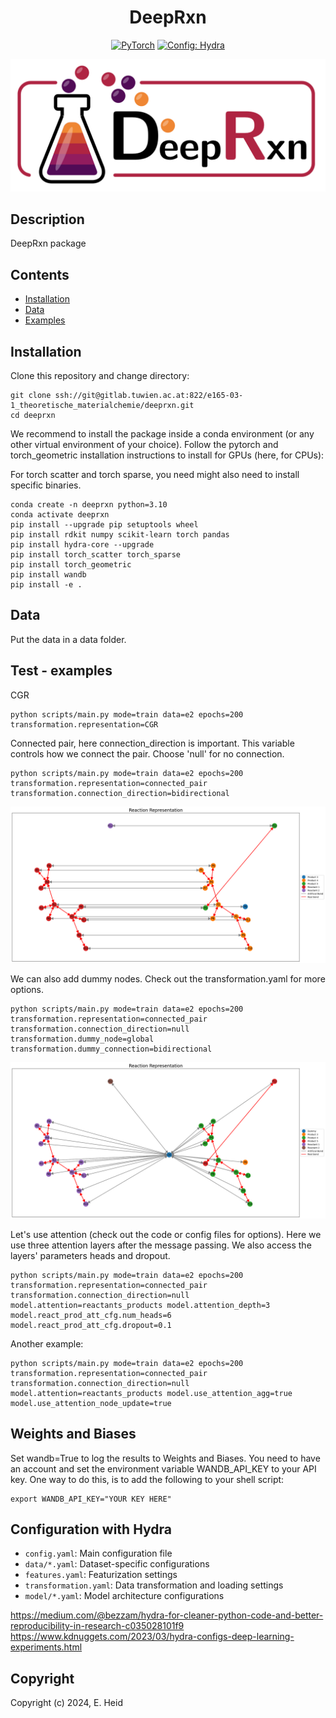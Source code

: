<div align="center">

# DeepRxn

<a href="https://pytorch.org/"><img alt="PyTorch" src="https://img.shields.io/badge/PyTorch-black?logo=PyTorch"></a>
<a href="https://hydra.cc/docs/intro/"><img alt="Config: Hydra" src="https://img.shields.io/badge/Config-Hydra-89b8cd"></a>


![DeepRxn_logo.png](./images/DeepRxn_logo.png)

</div>

## Description
DeepRxn package


## Contents
- [Installation](#installation)
- [Data](#data)
- [Examples](#test---examples)

## Installation

Clone this repository and change directory:
```
git clone ssh://git@gitlab.tuwien.ac.at:822/e165-03-1_theoretische_materialchemie/deeprxn.git
cd deeprxn
```
We recommend to install the package inside a conda environment (or any other virtual environment of your choice). Follow the pytorch and torch_geometric installation instructions to install for GPUs (here, for CPUs):

For torch scatter and torch sparse, you need might also need to install specific binaries.
```
conda create -n deeprxn python=3.10
conda activate deeprxn
pip install --upgrade pip setuptools wheel
pip install rdkit numpy scikit-learn torch pandas
pip install hydra-core --upgrade
pip install torch_scatter torch_sparse
pip install torch_geometric
pip install wandb
pip install -e .

```

## Data
Put the data in a data folder.

## Test - examples
CGR
```
python scripts/main.py mode=train data=e2 epochs=200 transformation.representation=CGR
```
Connected pair, here connection_direction is important. This variable controls how we connect the pair. Choose 'null' for no connection.
```
python scripts/main.py mode=train data=e2 epochs=200 transformation.representation=connected_pair transformation.connection_direction=bidirectional
```
![connected_pair](images/connected_pair_bidirectional.png)

We can also add dummy nodes. Check out the transformation.yaml for more options.
```
python scripts/main.py mode=train data=e2 epochs=200 transformation.representation=connected_pair transformation.connection_direction=null transformation.dummy_node=global transformation.dummy_connection=bidirectional
```
![dummy](images/connected_pair_dummy.png)

Let's use attention (check out the code or config files for options). Here we use three attention layers after the message passing. We also access the layers' parameters heads and dropout.
```
python scripts/main.py mode=train data=e2 epochs=200 transformation.representation=connected_pair transformation.connection_direction=null model.attention=reactants_products model.attention_depth=3 model.react_prod_att_cfg.num_heads=6 model.react_prod_att_cfg.dropout=0.1
```

Another example:
```
python scripts/main.py mode=train data=e2 epochs=200 transformation.representation=connected_pair transformation.connection_direction=null model.attention=reactants_products model.use_attention_agg=true model.use_attention_node_update=true
```


## Weights and Biases
Set wandb=True to log the results to Weights and Biases. You need to have an account and set the environment variable WANDB_API_KEY to your API key. One way to do this, is to add the following to your shell script:
```
export WANDB_API_KEY="YOUR KEY HERE"
```

## Configuration with Hydra
- `config.yaml`: Main configuration file
- `data/*.yaml`: Dataset-specific configurations
- `features.yaml`: Featurization settings
- `transformation.yaml`: Data transformation and loading settings
- `model/*.yaml`: Model architecture configurations

https://medium.com/@bezzam/hydra-for-cleaner-python-code-and-better-reproducibility-in-research-c035028101f9 
https://www.kdnuggets.com/2023/03/hydra-configs-deep-learning-experiments.html

## Copyright

Copyright (c) 2024, E. Heid
